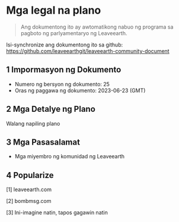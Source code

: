# Mga legal na plano

>Ang dokumentong ito ay awtomatikong nabuo ng programa sa pagboto ng parlyamentaryo ng Leaveearth.

Isi-synchronize ang dokumentong ito sa github: https://github.com/leaveearthgit/leaveearth-community-document

## 1 Impormasyon ng Dokumento

- Numero ng bersyon ng dokumento: 25
- Oras ng paggawa ng dokumento: 2023-06-23 (GMT)

## 2 Mga Detalye ng Plano

Walang napiling plano

## 3 Mga Pasasalamat
* Mga miyembro ng komunidad ng Leaveearth

## 4 Popularize
[1] leaveearth.com

[2] bombmsg.com

[3] Ini-imagine natin, tapos gagawin natin